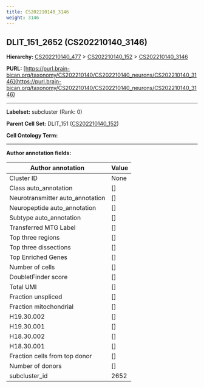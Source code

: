 ```yaml
---
title: CS202210140_3146
weight: 3146
---
```

## DLIT_151_2652 (CS202210140_3146)
<b>Hierarchy: </b>
[CS202210140_477](../CS202210140_477) >
[CS202210140_152](../CS202210140_152) >
[CS202210140_3146](../CS202210140_3146)

**PURL:** [https://purl.brain-bican.org/taxonomy/CS202210140/CS202210140_neurons/CS202210140_3146](https://purl.brain-bican.org/taxonomy/CS202210140/CS202210140_neurons/CS202210140_3146)

---


**Labelset:** subcluster (Rank: 0)

**Parent Cell Set:** DLIT_151 ([CS202210140_152](../CS202210140_152))



**Cell Ontology Term:** 

[MARKER GENES.]: #


---

[TRANSFERRED ANNOTATIONS.]: #


[AUTHOR ANNOTATION FIELDS.]: #


**Author annotation fields:**

| Author annotation | Value |
|-------------------|-------|
|Cluster ID|None|
|Class auto_annotation|[]|
|Neurotransmitter auto_annotation|[]|
|Neuropeptide auto_annotation|[]|
|Subtype auto_annotation|[]|
|Transferred MTG Label|[]|
|Top three regions|[]|
|Top three dissections|[]|
|Top Enriched Genes|[]|
|Number of cells|[]|
|DoubletFinder score|[]|
|Total UMI|[]|
|Fraction unspliced|[]|
|Fraction mitochondrial|[]|
|H19.30.002|[]|
|H19.30.001|[]|
|H18.30.002|[]|
|H18.30.001|[]|
|Fraction cells from top donor|[]|
|Number of donors|[]|
|subcluster_id|2652|
